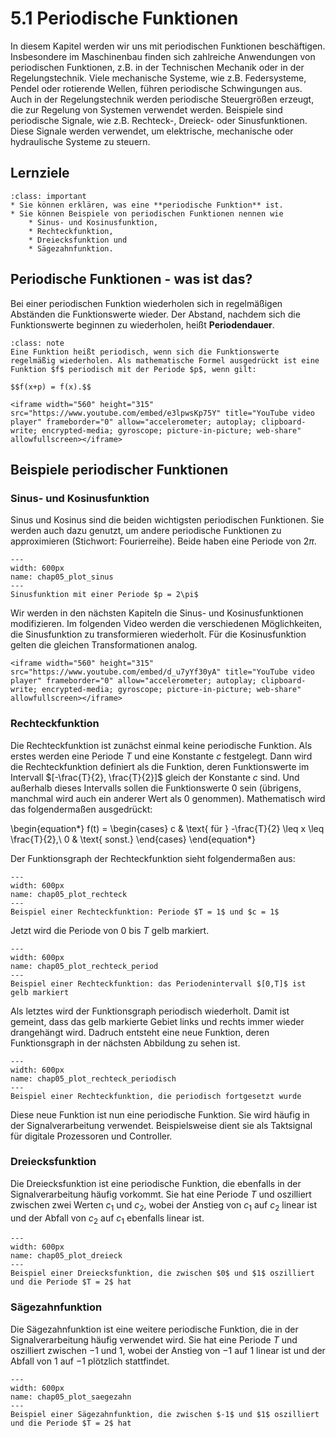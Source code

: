 # 5.1 Periodische Funktionen

In diesem Kapitel werden wir uns mit periodischen Funktionen beschäftigen.
Insbesondere im Maschinenbau finden sich zahlreiche Anwendungen von periodischen
Funktionen, z.B. in der Technischen Mechanik oder in der Regelungstechnik. Viele
mechanische Systeme, wie z.B. Federsysteme, Pendel oder rotierende Wellen,
führen periodische Schwingungen aus. Auch in der Regelungstechnik werden
periodische Steuergrößen erzeugt, die zur Regelung von Systemen verwendet
werden. Beispiele sind periodische Signale, wie z.B. Rechteck-, Dreieck- oder
Sinusfunktionen. Diese Signale werden verwendet, um elektrische, mechanische
oder hydraulische Systeme zu steuern.

## Lernziele 

```{admonition} Lernziele
:class: important
* Sie können erklären, was eine **periodische Funktion** ist.
* Sie können Beispiele von periodischen Funktionen nennen wie
    * Sinus- und Kosinusfunktion,
    * Rechteckfunktion,
    * Dreiecksfunktion und
    * Sägezahnfunktion.
```

## Periodische Funktionen - was ist das?

Bei einer periodischen Funktion wiederholen sich in regelmäßigen Abständen die Funktionswerte wieder. Der Abstand, nachdem sich die Funktionswerte beginnen zu wiederholen, heißt **Periodendauer**.

```{admonition} Was ist ... eine periodische Funktion?
:class: note
Eine Funktion heißt periodisch, wenn sich die Funktionswerte regelmäßig wiederholen. Als mathematische Formel ausgedrückt ist eine Funktion $f$ periodisch mit der Periode $p$, wenn gilt:

$$f(x+p) = f(x).$$

```

```{dropdown} Video "Periodische Funktion" von lernflix
<iframe width="560" height="315" src="https://www.youtube.com/embed/e3lpwsKp75Y" title="YouTube video player" frameborder="0" allow="accelerometer; autoplay; clipboard-write; encrypted-media; gyroscope; picture-in-picture; web-share" allowfullscreen></iframe>
```

## Beispiele periodischer Funktionen

### Sinus- und Kosinusfunktion

Sinus und Kosinus sind die beiden wichtigsten periodischen Funktionen. Sie werden auch dazu genutzt, um andere periodische Funktionen zu approximieren (Stichwort: Fourierreihe). Beide haben eine Periode von $2\pi$.

```{figure} pics/plot_sinus.png
---
width: 600px
name: chap05_plot_sinus
---
Sinusfunktion mit einer Periode $p = 2\pi$
```

Wir werden in den nächsten Kapiteln die Sinus- und Kosinusfunktionen
modifizieren. Im folgenden Video werden die verschiedenen Möglichkeiten, die
Sinusfunktion zu transformieren wiederholt. Für die Kosinusfunktion gelten die
gleichen Transformationen analog.

```{dropdown} Video "Sinusfunktion Transformation" von Daniel Jung
<iframe width="560" height="315" src="https://www.youtube.com/embed/d_u7yYf30yA" title="YouTube video player" frameborder="0" allow="accelerometer; autoplay; clipboard-write; encrypted-media; gyroscope; picture-in-picture; web-share" allowfullscreen></iframe>
```

### Rechteckfunktion

Die Rechteckfunktion ist zunächst einmal keine periodische Funktion. Als erstes
werden eine Periode $T$ und eine Konstante $c$ festgelegt. Dann wird die
Rechteckfunktion definiert als die Funktion, deren Funktionswerte im Intervall
$[-\frac{T}{2}, \frac{T}{2}]$ gleich der Konstante $c$ sind. Und außerhalb
dieses Intervalls sollen die Funktionswerte 0 sein (übrigens, manchmal wird auch
ein anderer Wert als 0 genommen). Mathematisch wird das folgendermaßen
ausgedrückt:

\begin{equation*} 
f(t) = 
\begin{cases} 
c & \text{ für } -\frac{T}{2} \leq x \leq \frac{T}{2},\\
0 & \text{ sonst.} 
\end{cases} 
\end{equation*}

Der Funktionsgraph der Rechteckfunktion sieht folgendermaßen aus:

```{figure} pics/plot_rechteck.png
---
width: 600px
name: chap05_plot_rechteck
---
Beispiel einer Rechteckfunktion: Periode $T = 1$ und $c = 1$
```

Jetzt wird die Periode von $0$ bis $T$ gelb markiert.

```{figure} pics/plot_rechteck_period.png
---
width: 600px
name: chap05_plot_rechteck_period
---
Beispiel einer Rechteckfunktion: das Periodenintervall $[0,T]$ ist gelb markiert
```

Als letztes wird der Funktionsgraph periodisch wiederholt. Damit ist gemeint,
dass das gelb markierte Gebiet links und rechts immer wieder drangehängt wird.
Dadruch entsteht eine neue Funktion, deren Funktionsgraph in der nächsten
Abbildung zu sehen ist.

```{figure} pics/plot_rechteck_periodisch.png
---
width: 600px
name: chap05_plot_rechteck_periodisch
---
Beispiel einer Rechteckfunktion, die periodisch fortgesetzt wurde
```

Diese neue Funktion ist nun eine periodische Funktion. Sie wird häufig in der
Signalverarbeitung verwendet. Beispielsweise dient sie als Taktsignal für
digitale Prozessoren und Controller. 

### Dreiecksfunktion 

Die Dreiecksfunktion ist eine periodische Funktion, die ebenfalls in der
Signalverarbeitung häufig vorkommt. Sie hat eine Periode $T$ und oszilliert
zwischen zwei Werten $c_1$ und $c_2$, wobei der Anstieg von $c_1$ auf $c_2$
linear ist und der Abfall von $c_2$ auf $c_1$ ebenfalls linear ist. 

```{figure} pics/plot_dreieck.png
---
width: 600px
name: chap05_plot_dreieck
---
Beispiel einer Dreiecksfunktion, die zwischen $0$ und $1$ oszilliert und die Periode $T = 2$ hat
```

### Sägezahnfunktion

Die Sägezahnfunktion ist eine weitere periodische Funktion, die in der
Signalverarbeitung häufig verwendet wird. Sie hat eine Periode $T$ und
oszilliert zwischen $-1$ und $1$, wobei der Anstieg von $-1$ auf $1$ linear ist
und der Abfall von $1$ auf $-1$ plötzlich stattfindet. 

```{figure} pics/plot_saegezahn.png
---
width: 600px
name: chap05_plot_saegezahn
---
Beispiel einer Sägezahnfunktion, die zwischen $-1$ und $1$ oszilliert und die Periode $T = 2$ hat
```